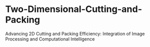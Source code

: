 # Two-Dimensional-Cutting-and-Packing
Advancing 2D Cutting and Packing Efficiency: Integration of Image Processing and Computational Intelligence
